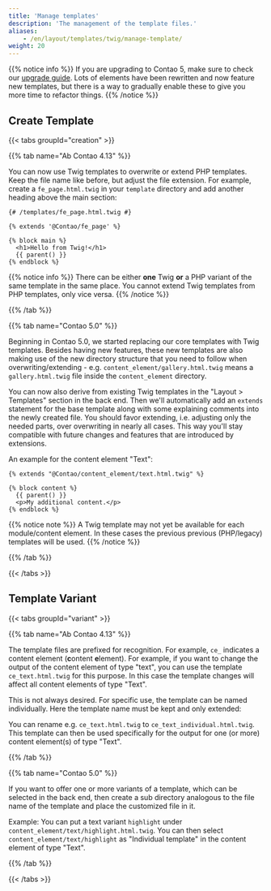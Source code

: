 ```yaml
---
title: 'Manage templates'
description: 'The management of the template files.'
aliases:
    - /en/layout/templates/twig/manage-template/
weight: 20
---
```



{{% notice info %}}
If you are upgrading to Contao 5, make sure to check our [upgrade guide](https://github.com/contao/contao/blob/5.x/UPGRADE.md#content-elements).
Lots of elements have been rewritten and now feature new templates, but there is a way to gradually enable these to give you more time to refactor things.
{{% /notice %}}


## Create Template

{{< tabs groupId="creation" >}}

{{% tab name="Ab Contao 4.13" %}}

You can now use Twig templates to overwrite or extend PHP templates. Keep the file name like before, but adjust the file extension. 
For example, create a `fe_page.html.twig` in your `template` directory and add another heading above the main section:

```twig
{# /templates/fe_page.html.twig #}

{% extends '@Contao/fe_page' %}

{% block main %}
  <h1>Hello from Twig!</h1>
  {{ parent() }}
{% endblock %}
```

{{% notice info %}}
There can be either **one** Twig **or** a PHP variant of the same template in the same place. You cannot extend Twig templates 
from PHP templates, only vice versa.
{{% /notice %}}

{{% /tab %}}

{{% tab name="Contao 5.0" %}}

Beginning in Contao 5.0, we started replacing our core templates with Twig templates. Besides having new features, these new templates 
are also making use of the new directory structure that you need to follow when overwriting/extending - e.g. 
`content_element/gallery.html.twig` means a `gallery.html.twig` file inside the `content_element` directory.

You can now also derive from existing Twig templates in the "Layout > Templates" section in the back end. Then we'll automatically 
add an `extends` statement for the base template along with some explaining comments into the newly created file. You should favor 
extending, i.e. adjusting only the needed parts, over overwriting in nearly all cases. This way you'll stay compatible with future 
changes and features that are introduced by extensions.

An example for the content element "Text":

```twig
{% extends "@Contao/content_element/text.html.twig" %}

{% block content %}
  {{ parent() }}
  <p>My additional content.</p>
{% endblock %}
```

{{% notice note %}}
A Twig template may not yet be available for each module/content element. In these cases the previous previous (PHP/legacy) templates will be used.
{{% /notice %}}

{{% /tab %}}

{{< /tabs >}}


## Template Variant

{{< tabs groupId="variant" >}}

{{% tab name="Ab Contao 4.13" %}}

The template files are prefixed for recognition. For example, `ce_` indicates a content element (**c**ontent **e**lement). For example, 
if you want to change the output of the content element of type "text", you can use the template `ce_text.html.twig` for this purpose. 
In this case the template changes will affect all content elements of type "Text". 

This is not always desired. For specific use, the template can be named individually. Here the 
template name must be kept and only extended: 

You can rename e.g. `ce_text.html.twig` to `ce_text_individual.html.twig`. This template can then be used specifically for the output 
for one (or more) content element(s) of type "Text".

{{% /tab %}}

{{% tab name="Contao 5.0" %}}

If you want to offer one or more variants of a template, which can be selected in the back end, then create a sub directory analogous to 
the file name of the template and place the customized file in it.  

Example: You can put a text variant `highlight` under `content_element/text/highlight.html.twig`. 
You can then select `content_element/text/highlight` as "Individual template" in the content element of type "Text". 

{{% /tab %}}

{{< /tabs >}}